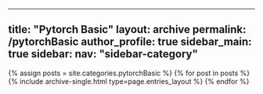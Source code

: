 
---
title: "Pytorch Basic"
layout: archive
permalink: /pytorchBasic
author_profile: true
sidebar_main: true
sidebar:
    nav: "sidebar-category"
---


{% assign posts = site.categories.pytorchBasic %}
{% for post in posts %} {% include archive-single.html type=page.entries_layout %} {% endfor %}
